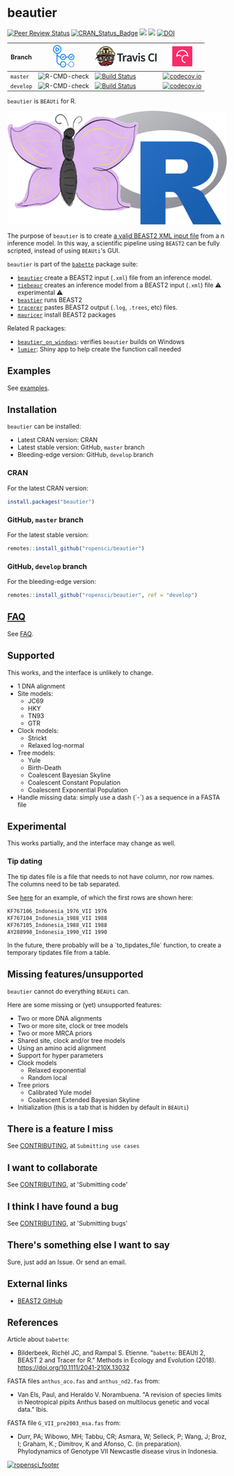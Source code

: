 # beautier

[![Peer Review Status](https://badges.ropensci.org/209_status.svg)](https://github.com/ropensci/onboarding/issues/209)
[![CRAN_Status_Badge](http://www.r-pkg.org/badges/version/beautier)](https://cran.r-project.org/package=beautier)
[![](http://cranlogs.r-pkg.org/badges/grand-total/beautier)]( https://CRAN.R-project.org/package=beautier)
[![](http://cranlogs.r-pkg.org/badges/beautier)](https://CRAN.R-project.org/package=beautier)
[![DOI](https://zenodo.org/badge/53443354.svg)](https://zenodo.org/badge/latestdoi/53443354)

Branch   |[![GitHub Actions logo](man/figures/GitHubActions.png)](https://github.com/ropensci/beautier/actions)|[![Travis CI logo](man/figures/TravisCI.png)](https://travis-ci.org)                                                  |[![Codecov logo](man/figures/Codecov.png)](https://www.codecov.io)
---------|-----------------------------------------------------------------------------------------------------|----------------------------------------------------------------------------------------------------------------------|----------------------------------------------------------------------------------------------------------------------------------------------------
`master` |![R-CMD-check](https://github.com/ropensci/beautier/workflows/R-CMD-check/badge.svg?branch=master)   |[![Build Status](https://travis-ci.org/ropensci/beautier.svg?branch=master)](https://travis-ci.org/ropensci/beautier) |[![codecov.io](https://codecov.io/github/ropensci/beautier/coverage.svg?branch=master)](https://codecov.io/github/ropensci/beautier/branch/master)
`develop`|![R-CMD-check](https://github.com/ropensci/beautier/workflows/R-CMD-check/badge.svg?branch=develop)  |[![Build Status](https://travis-ci.org/ropensci/beautier.svg?branch=develop)](https://travis-ci.org/ropensci/beautier)|[![codecov.io](https://codecov.io/github/ropensci/beautier/coverage.svg?branch=develop)](https://codecov.io/github/ropensci/beautier/branch/develop)

`beautier` is `BEAUti` for R.

![beautier logo](man/figures/beautier_logo.png)

The purpose of `beautier` is to create 
[a valid BEAST2 XML input file](inst/extdata/2_4.xml)
from a n inference model. In this way, a scientific pipeline using 
`BEAST2` can be fully scripted, instead of using `BEAUti`'s GUI.

`beautier` is part of the [`babette`](https://github.com/ropensci/babette) package suite:

 * [`beautier`](https://github.com/ropensci/beautier) create a BEAST2 input (`.xml`) file from an inference model.
 * [`tiebeaur`](https://github.com/richelbilderbeek/tiebeaur) creates an inference model from a BEAST2 input (`.xml`) file :warning: experimental :warning:
 * [`beastier`](https://github.com/ropensci/beastier) runs BEAST2
 * [`tracerer`](https://github.com/ropensci/tracerer) pastes BEAST2 output (`.log`, `.trees`, etc) files.
 * [`mauricer`](https://github.com/ropensci/mauricer) install BEAST2 packages

Related R packages:

 * [`beautier_on_windows`](https://github.com/richelbilderbeek/beautier_on_windows): verifies
   `beautier` builds on Windows
 * [`lumier`](https://github.com/ropensci/lumier): Shiny app to help create the function call needed

## Examples

See [examples](doc/examples.md).

## Installation

`beautier` can be installed:

 * Latest CRAN version: CRAN
 * Latest stable version: GitHub, `master` branch
 * Bleeding-edge version: GitHub, `develop` branch

### CRAN

For the latest CRAN version:

```r
install.packages("beautier")
```

### GitHub, `master` branch

For the latest stable version: 

```r
remotes::install_github("ropensci/beautier")
```

### GitHub, `develop` branch

For the bleeding-edge version: 

```r
remotes::install_github("ropensci/beautier", ref = "develop")
```

## [FAQ](doc/faq.md)

See [FAQ](doc/faq.md).

## Supported

This works, and the interface is unlikely to change.

 * 1 DNA alignment
 * Site models:
    * JC69
    * HKY
    * TN93
    * GTR
 * Clock models:
    * Strickt
    * Relaxed log-normal
 * Tree models:
    * Yule
    * Birth-Death
    * Coalescent Bayesian Skyline 
    * Coalescent Constant Population
    * Coalescent Exponential Population
 * Handle missing data: simply use a dash (´-´) as a sequence
   in a FASTA file

## Experimental

This works partially, and the interface may change as well.

### Tip dating

The tip dates file is a file 
that needs to not have column, nor row names.
The columns need to be tab separated.

See [here](https://github.com/ropensci/beautier/blob/master/inst/extdata/G_VII_pre2003_dates_4.txt)
for an example, of which the first rows are shown here:

```
KF767106_Indonesia_1976_VII	1976
KF767104_Indonesia_1988_VII	1988
KF767105_Indonesia_1988_VII	1988
AY288998_Indonesia_1990_VII	1990
```

In the future, there probably will be a ´to_tipdates_file´ function,
to create a temporary tipdates file from a table.

## Missing features/unsupported

`beautier` cannot do everything `BEAUti` can. 

Here are some missing or (yet) unsupported features:

 * Two or more DNA alignments
 * Two or more site, clock or tree models
 * Two or more MRCA priors
 * Shared site, clock and/or tree models
 * Using an amino acid alignment
 * Support for hyper parameters
 * Clock models
   * Relaxed exponential
   * Random local
 * Tree priors
   * Calibrated Yule model
   * Coalescent Extended Bayesian Skyline
 * Initialization (this is a tab that is hidden by default in `BEAUti`)

## There is a feature I miss

See [CONTRIBUTING](CONTRIBUTING.md), at `Submitting use cases`

## I want to collaborate

See [CONTRIBUTING](CONTRIBUTING.md), at 'Submitting code'

## I think I have found a bug

See [CONTRIBUTING](CONTRIBUTING.md), at 'Submitting bugs' 

## There's something else I want to say

Sure, just add an Issue. Or send an email.

## External links

 * [BEAST2 GitHub](https://github.com/CompEvol/beast2)

## References

Article about `babette`:

 * Bilderbeek, Richèl JC, and Rampal S. Etienne. "`babette`: BEAUti 2, BEAST 2 and Tracer for R." Methods in Ecology and Evolution (2018). https://doi.org/10.1111/2041-210X.13032

FASTA files `anthus_aco.fas` and `anthus_nd2.fas` from:
 
 * Van Els, Paul, and Heraldo V. Norambuena. "A revision of species limits in Neotropical pipits Anthus based on multilocus genetic and vocal data." Ibis.

FASTA file `G_VII_pre2003_msa.fas` from:

 * Durr, PA; Wibowo, MH; Tabbu, CR; Asmara, W; Selleck, P; Wang, J; Broz, I; Graham, K.; Dimitrov, K and Afonso, C. (in preparation). Phylodynamics of Genotype VII Newcastle disease virus in Indonesia. 

[![ropensci_footer](https://ropensci.org/public_images/ropensci_footer.png)](https://ropensci.org)

